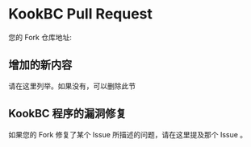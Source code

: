 # KookBC Pull Request

您的 Fork 仓库地址:

## 增加的新内容

请在这里列举。如果没有，可以删除此节

## KookBC 程序的漏洞修复

如果您的 Fork 修复了某个 Issue 所描述的问题，请在这里提及那个 Issue 。
